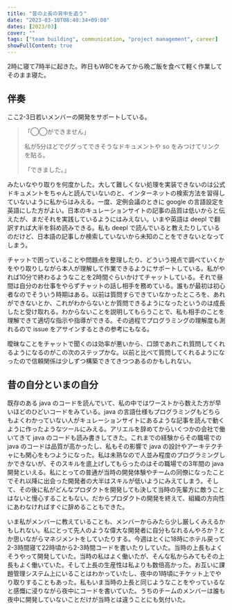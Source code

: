 ```yaml
---
title: "昔の上長の背中を追う"
date: "2023-03-10T08:40:34+09:00"
dates: [2023/03]
cover: ""
tags: ["team building", communication, "project management", career]
showFullContent: true
---
```


2時に寝て7時半に起きた。昨日もWBCをみてから晩ご飯を食べて軽く作業してそのまま寝た。

## 伴奏

ここ2-3日若いメンバーの開発をサポートしている。

> 「◯◯ができません」
> 
> 私が5分ほどでググってできそうなドキュメントや so をみつけてリンクを貼る。
> 
> 「できました。」

みたいなやり取りを何度かした。大して難しくない処理を実装できないのは公式ドキュメントをちゃんと読んでいないのと、インターネットの検索方法を習得していないように私からはみえる。一度、定例会議のときに google の言語設定を英語にした方がよい。日本のキュレーションサイトの記事の品質は低いからと伝えたが、まだそれを実践しているようにはみえない。いまや英語は deepl で翻訳すれば大半を斜め読みできる。私も deepl で読んでいると教えたりしているのだけど、日本語の記事しか検索していないから未知のことをできないとなってしまう。

チャットで困っていることや問題点を整理したり、どういう視点で調べていくかをやり取りしながら本人が理解して作業できるようにサポートしている。私がやれば10分で終わるようなことを2時間ぐらいかけてチャットしている。それで昼間は自分のお仕事をやらずチャットの話し相手を務めている。誰もが最初は初心者なのでそういう時期はある。以前は質問すらできていなかったところを、あれができないとか、これがわからないとか質問できるようになったというのは成長したと受け取れる。わからないことを説明してもらうことで、私も相手のことを理解できて適切な指示や指導ができる。その過程でプログラミングの理解度も測れるので issue をアサインするときの参考にもなる。

曖昧なことをチャットで聞くのは効率が悪いから、口頭であれこれ質問してくれるようになるのがこの次のステップかな。以前と比べて質問してくれるようになったので信頼関係は少しずつ構築できてきつつあるのかもしれない。

## 昔の自分といまの自分

既存のある java のコードを読んでいて、私の中ではワーストから数えた方が早いほどのひどいコードをみている。java の言語仕様もプログラミングもどちらもよくわかっていない人がキュレーションサイトにあるような記事を読んで動くように作ったようなツールにみえる。アリエルを辞めてからいくつかの会社で働いてきて java のコードも読み書きしてきた。これまでの経験からその職場での java のコードは品質が高かったし、私もその影響で java の設計やアーキテクチャにも関心をもつようになった。私は未熟なので人並み程度のプログラミングしかできないが、そのスキルを底上げしてもらったのはその職場での3年間の java 開発といえる。私にとっての普通が当時の開発体験やチームの同僚になったことでそれ以降に出会った開発者の大半はスキルが低いようにみえてしまう。そして、その後に私がどんなプロダクトを開発しても決して当時の先輩方に敵うことはないと慢心することもない。だからプロダクトの開発を終えて、組織の方向性にあわなければすぐに辞めることもできた。

いま私がメンバーに教えていることも、メンバーからみたら少し厳しくみえるかもしれない。私にとって先人のような偉大な開発者に自分もなれるんやろか？とか思いながらマネジメントをしていたりする。今週はとくに18時にホテル戻って2-3時間寝て22時頃から2-3時間コードを書いたりしていた。当時の上長もよくそうやって開発していた。当時の私はよく働いたが、そんな私からみてもその上長もよく働いていた。そして上長の生産性は私よりも数倍高かった。お互いに課題管理システム上にいることはわかっていたし、夜中の1時頃にチケット上でやり取りすることもあった。私もいま当時の上長と同じようなことをやっているなと感慨に浸りながら夜中にコードを書いていた。うちのチームのメンバーは誰も夜中に開発していないことだけが当時とは違うことにも気付いた。
